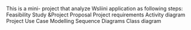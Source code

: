 This is a mini- project that analyze Wsliini application as following steps:
Feasibility Study &Project Proposal
Project requirements
Activity diagram
Project Use Case Modelling
Sequence Diagrams
Class diagram
